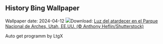 ## History Bing Wallpaper
Wallpaper date: 2024-04-12
![](https://www.bing.com/th?id=OHR.SunsetArchesNP_ES-ES7566145703_UHD.jpg&w=1000)Download: [Luz del atardecer en el Parque Nacional de Arches, Utah, EE.UU. (© Anthony Heflin/Shutterstock)](https://www.bing.com/th?id=OHR.SunsetArchesNP_ES-ES7566145703_UHD.jpg)

Auto get programm by LtgX
